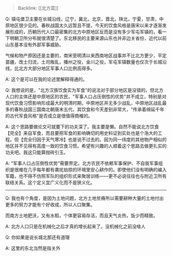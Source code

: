 > Backlink: [[北方菜]]

Q: 镇屯堡卫主要在长城沿线，辽宁，冀北，北京，晋北，陕北，宁夏，甘肃，中原地区很少见的。春秋战国太久远暂且不提，今天的饮食风格是唐宋以来才逐渐发展形成的，历朝历代人口最密集的北方中原地区反而是没有多少军屯军镇的，看一下明朝卫所分布就很清楚了。东北移民的主要来源山东也并非边关省份，近代以前山东基本没有外部军事威胁。

气候和物产原因还是主要的，南宋至明清以来西南地区战事并不比北方更少，平定苗疆，改土归流，土司叛乱，播州之役，金川之役，军屯军镇数量也仅次于长城沿线，比北方大部分地区军事人口比例高得多。

A: 这个是可以在我的论述里解释得通的。

Q: 我想说的是，"北方汉族饮食实为军食"的说法对于部分地区是没错的，但北方人口的主体还是中原地区的农民，"军事人口占压倒性的优势"并不成立，特别是对现代饮食习惯影响形成最大的明清时期，中原地区并无多少战乱，中原地区战乱最多的春秋战国三国南北朝唐末五代，其饮食和今天差别非常大，"传承着绵延千年的古代军食风格"是否成立是很值得商榷的。

A: 这个思路要做论文可就要下的功夫深了。我主要是懒。自然不能说北方饮食【完全】来自军食，而且要把军食的影响确切的用史料证到实处也是个浩大的工程。但【完全归因于天气寒冷】也是说不过去的。因为同一纬度的其他物产相似的地区并不见得有高度一致的饮食习惯。希望有兴趣的人顺着这个思路去做更扎实的功夫吧。我这只能算抛砖引玉。

A: “军事人口占压倒性优势”需要界定。北方农民不依赖军事保护、不自我军事组织是很难在几乎每年都有袭扰劫掠的环境里安心耕作的。即使他们没有明确的编入军籍，也不得不仿照军队的组织形式来聚居训练——更不必说往往也与附近卫所有联结关系。这个定义宜广义化而不是狭义化。

---

Q: 我也有个角度，是因为土地问题，北方土地贫瘠所以需要耕种大量的土地付出更多的努力才能有个好收成，所以人口聚集。  

而南方土地肥沃，又有水稻，个体更容易存活，而且天气炎热，饭少而精致。

A: 北方人口只是在机械化之后才真的增长起来了。没机械化之前没啥人

Q: 你如果是说长城北那还有道理

A: 这里的东北当然是指关外
